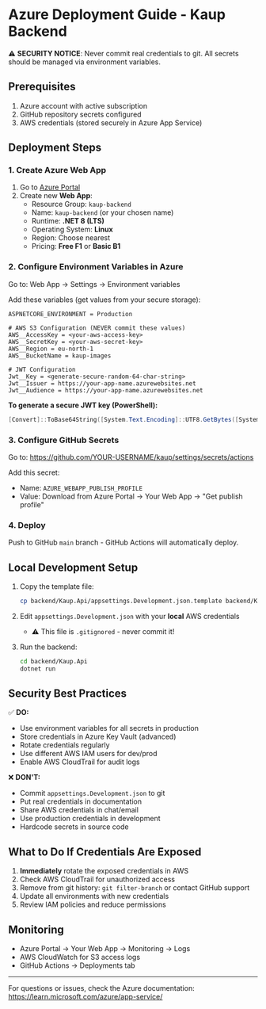 # Azure Deployment Guide - Kaup Backend

⚠️ **SECURITY NOTICE**: Never commit real credentials to git. All secrets should be managed via environment variables.

## Prerequisites

1. Azure account with active subscription
2. GitHub repository secrets configured
3. AWS credentials (stored securely in Azure App Service)

## Deployment Steps

### 1. Create Azure Web App

1. Go to [Azure Portal](https://portal.azure.com)
2. Create new **Web App**:
   - Resource Group: `kaup-backend`
   - Name: `kaup-backend` (or your chosen name)
   - Runtime: **.NET 8 (LTS)**
   - Operating System: **Linux**
   - Region: Choose nearest
   - Pricing: **Free F1** or **Basic B1**

### 2. Configure Environment Variables in Azure

Go to: Web App → Settings → Environment variables

Add these variables (get values from your secure storage):

```
ASPNETCORE_ENVIRONMENT = Production

# AWS S3 Configuration (NEVER commit these values)
AWS__AccessKey = <your-aws-access-key>
AWS__SecretKey = <your-aws-secret-key>
AWS__Region = eu-north-1
AWS__BucketName = kaup-images

# JWT Configuration
Jwt__Key = <generate-secure-random-64-char-string>
Jwt__Issuer = https://your-app-name.azurewebsites.net
Jwt__Audience = https://your-app-name.azurewebsites.net
```

**To generate a secure JWT key (PowerShell):**
```powershell
[Convert]::ToBase64String([System.Text.Encoding]::UTF8.GetBytes([System.Guid]::NewGuid().ToString() + [System.Guid]::NewGuid().ToString()))
```

### 3. Configure GitHub Secrets

Go to: https://github.com/YOUR-USERNAME/kaup/settings/secrets/actions

Add this secret:
- Name: `AZURE_WEBAPP_PUBLISH_PROFILE`
- Value: Download from Azure Portal → Your Web App → "Get publish profile"

### 4. Deploy

Push to GitHub `main` branch - GitHub Actions will automatically deploy.

## Local Development Setup

1. Copy the template file:
   ```bash
   cp backend/Kaup.Api/appsettings.Development.json.template backend/Kaup.Api/appsettings.Development.json
   ```

2. Edit `appsettings.Development.json` with your **local** AWS credentials
   - ⚠️ This file is `.gitignored` - never commit it!

3. Run the backend:
   ```bash
   cd backend/Kaup.Api
   dotnet run
   ```

## Security Best Practices

✅ **DO:**
- Use environment variables for all secrets in production
- Store credentials in Azure Key Vault (advanced)
- Rotate credentials regularly
- Use different AWS IAM users for dev/prod
- Enable AWS CloudTrail for audit logs

❌ **DON'T:**
- Commit `appsettings.Development.json` to git
- Put real credentials in documentation
- Share AWS credentials in chat/email
- Use production credentials in development
- Hardcode secrets in source code

## What to Do If Credentials Are Exposed

1. **Immediately** rotate the exposed credentials in AWS
2. Check AWS CloudTrail for unauthorized access
3. Remove from git history: `git filter-branch` or contact GitHub support
4. Update all environments with new credentials
5. Review IAM policies and reduce permissions

## Monitoring

- Azure Portal → Your Web App → Monitoring → Logs
- AWS CloudWatch for S3 access logs
- GitHub Actions → Deployments tab

---

For questions or issues, check the Azure documentation: https://learn.microsoft.com/azure/app-service/

